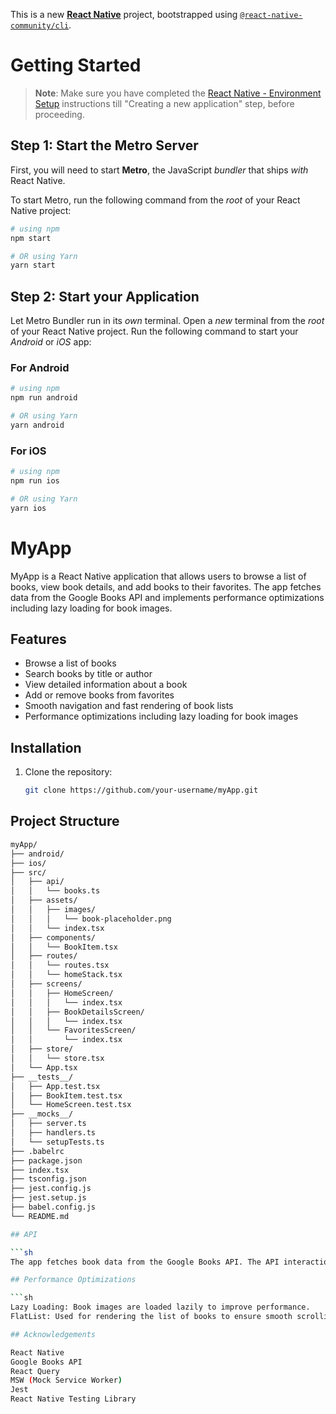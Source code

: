 This is a new [**React Native**](https://reactnative.dev) project, bootstrapped using [`@react-native-community/cli`](https://github.com/react-native-community/cli).

# Getting Started

>**Note**: Make sure you have completed the [React Native - Environment Setup](https://reactnative.dev/docs/environment-setup) instructions till "Creating a new application" step, before proceeding.

## Step 1: Start the Metro Server

First, you will need to start **Metro**, the JavaScript _bundler_ that ships _with_ React Native.

To start Metro, run the following command from the _root_ of your React Native project:

```bash
# using npm
npm start

# OR using Yarn
yarn start
```

## Step 2: Start your Application

Let Metro Bundler run in its _own_ terminal. Open a _new_ terminal from the _root_ of your React Native project. Run the following command to start your _Android_ or _iOS_ app:

### For Android

```bash
# using npm
npm run android

# OR using Yarn
yarn android
```

### For iOS

```bash
# using npm
npm run ios

# OR using Yarn
yarn ios
```

# MyApp

MyApp is a React Native application that allows users to browse a list of books, view book details, and add books to their favorites. The app fetches data from the Google Books API and implements performance optimizations including lazy loading for book images.

## Features

- Browse a list of books
- Search books by title or author
- View detailed information about a book
- Add or remove books from favorites
- Smooth navigation and fast rendering of book lists
- Performance optimizations including lazy loading for book images

## Installation

1. Clone the repository:
   ```sh
   git clone https://github.com/your-username/myApp.git

## Project Structure

   ```sh
   myApp/
   ├── android/
   ├── ios/
   ├── src/
   │   ├── api/
   │   │   └── books.ts
   │   ├── assets/
   │   │   ├── images/
   │   │   │   └── book-placeholder.png
   │   │   └── index.tsx
   │   ├── components/
   │   │   └── BookItem.tsx
   │   ├── routes/
   │   │   └── routes.tsx
   │   │   └── homeStack.tsx
   │   ├── screens/
   │   │   ├── HomeScreen/
   │   │   │   └── index.tsx
   │   │   ├── BookDetailsScreen/
   │   │   │   └── index.tsx
   │   │   └── FavoritesScreen/
   │   │       └── index.tsx
   │   ├── store/
   │   │   └── store.tsx
   │   └── App.tsx
   ├── __tests__/
   │   ├── App.test.tsx
   │   ├── BookItem.test.tsx
   │   └── HomeScreen.test.tsx
   ├── __mocks__/
   │   ├── server.ts
   │   ├── handlers.ts
   │   └── setupTests.ts
   ├── .babelrc
   ├── package.json
   ├── index.tsx
   ├── tsconfig.json
   ├── jest.config.js
   ├── jest.setup.js
   ├── babel.config.js
   └── README.md

## API

   ```sh
   The app fetches book data from the Google Books API. The API interaction is managed in the src/api/books.ts file.

## Performance Optimizations

   ```sh
   Lazy Loading: Book images are loaded lazily to improve performance.
   FlatList: Used for rendering the list of books to ensure smooth scrolling and performance.

## Acknowledgements

   React Native
   Google Books API
   React Query
   MSW (Mock Service Worker)
   Jest
   React Native Testing Library


